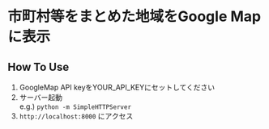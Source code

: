 # 市町村等をまとめた地域をGoogle Map に表示

## How To Use
1. GoogleMap API keyをYOUR_API_KEYにセットしてください
1. サーバー起動  
  e.g.) `python -m SimpleHTTPServer`
1. `http://localhost:8000` にアクセス
